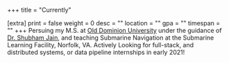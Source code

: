 +++
title = "Currently"

[extra]
print = false
weight = 0
desc = ""
location = ""
gpa = ""
timespan = ""
+++
Persuing my M.S. at [Old Dominion University](https://cs.odu.edu) under the guidance of [Dr. Shubham Jain](https://www.cs.odu.edu/~jain/), and teaching Submarine Navigation at the Submarine Learning Facility, Norfolk, VA. Actively Looking for full-stack, and distributed systems, or data pipeline internships in early 2021!

